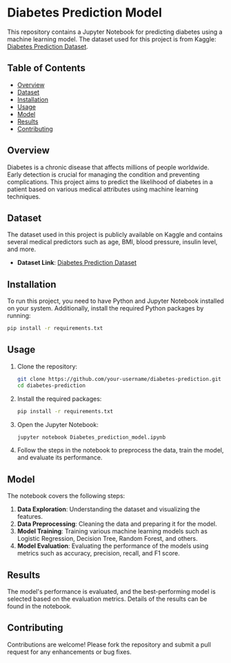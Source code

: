 # Diabetes Prediction Model

This repository contains a Jupyter Notebook for predicting diabetes using a machine learning model. The dataset used for this project is from Kaggle: [Diabetes Prediction Dataset](https://www.kaggle.com/datasets/iammustafatz/diabetes-prediction-dataset).

## Table of Contents
- [Overview](#overview)
- [Dataset](#dataset)
- [Installation](#installation)
- [Usage](#usage)
- [Model](#model)
- [Results](#results)
- [Contributing](#contributing)

## Overview
Diabetes is a chronic disease that affects millions of people worldwide. Early detection is crucial for managing the condition and preventing complications. This project aims to predict the likelihood of diabetes in a patient based on various medical attributes using machine learning techniques.

## Dataset
The dataset used in this project is publicly available on Kaggle and contains several medical predictors such as age, BMI, blood pressure, insulin level, and more.

- **Dataset Link**: [Diabetes Prediction Dataset](https://www.kaggle.com/datasets/iammustafatz/diabetes-prediction-dataset)

## Installation
To run this project, you need to have Python and Jupyter Notebook installed on your system. Additionally, install the required Python packages by running:

```bash
pip install -r requirements.txt
```

## Usage
1. Clone the repository:
    ```bash
    git clone https://github.com/your-username/diabetes-prediction.git
    cd diabetes-prediction
    ```
2. Install the required packages:
    ```bash
    pip install -r requirements.txt
    ```
3. Open the Jupyter Notebook:
    ```bash
    jupyter notebook Diabetes_prediction_model.ipynb
    ```
4. Follow the steps in the notebook to preprocess the data, train the model, and evaluate its performance.

## Model
The notebook covers the following steps:
1. **Data Exploration**: Understanding the dataset and visualizing the features.
2. **Data Preprocessing**: Cleaning the data and preparing it for the model.
3. **Model Training**: Training various machine learning models such as Logistic Regression, Decision Tree, Random Forest, and others.
4. **Model Evaluation**: Evaluating the performance of the models using metrics such as accuracy, precision, recall, and F1 score.

## Results
The model's performance is evaluated, and the best-performing model is selected based on the evaluation metrics. Details of the results can be found in the notebook.

## Contributing
Contributions are welcome! Please fork the repository and submit a pull request for any enhancements or bug fixes.
